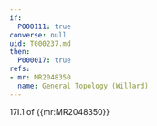 ```yaml
---
if:
  P000111: true
converse: null
uid: T000237.md
then:
  P000017: true
refs:
- mr: MR2048350
  name: General Topology (Willard)
---
```

17I.1 of {{mr:MR2048350}}
